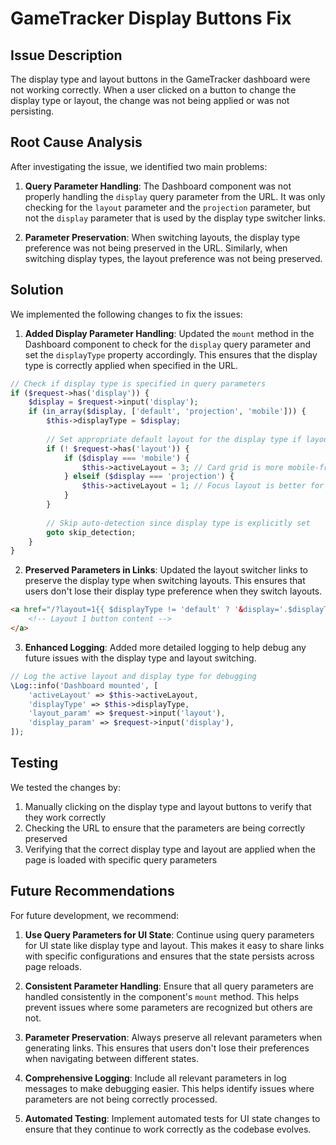 # GameTracker Display Buttons Fix

## Issue Description

The display type and layout buttons in the GameTracker dashboard were not working correctly. When a user clicked on a button to change the display type or layout, the change was not being applied or was not persisting.

## Root Cause Analysis

After investigating the issue, we identified two main problems:

1. **Query Parameter Handling**: The Dashboard component was not properly handling the `display` query parameter from the URL. It was only checking for the `layout` parameter and the `projection` parameter, but not the `display` parameter that is used by the display type switcher links.

2. **Parameter Preservation**: When switching layouts, the display type preference was not being preserved in the URL. Similarly, when switching display types, the layout preference was not being preserved.

## Solution

We implemented the following changes to fix the issues:

1. **Added Display Parameter Handling**: Updated the `mount` method in the Dashboard component to check for the `display` query parameter and set the `displayType` property accordingly. This ensures that the display type is correctly applied when specified in the URL.

```php
// Check if display type is specified in query parameters
if ($request->has('display')) {
    $display = $request->input('display');
    if (in_array($display, ['default', 'projection', 'mobile'])) {
        $this->displayType = $display;
        
        // Set appropriate default layout for the display type if layout is not specified
        if (! $request->has('layout')) {
            if ($display === 'mobile') {
                $this->activeLayout = 3; // Card grid is more mobile-friendly
            } elseif ($display === 'projection') {
                $this->activeLayout = 1; // Focus layout is better for projection
            }
        }
        
        // Skip auto-detection since display type is explicitly set
        goto skip_detection;
    }
}
```

2. **Preserved Parameters in Links**: Updated the layout switcher links to preserve the display type when switching layouts. This ensures that users don't lose their display type preference when they switch layouts.

```html
<a href="/?layout=1{{ $displayType != 'default' ? '&display='.$displayType : '' }}">
    <!-- Layout 1 button content -->
</a>
```

3. **Enhanced Logging**: Added more detailed logging to help debug any future issues with the display type and layout switching.

```php
// Log the active layout and display type for debugging
\Log::info('Dashboard mounted', [
    'activeLayout' => $this->activeLayout,
    'displayType' => $this->displayType,
    'layout_param' => $request->input('layout'),
    'display_param' => $request->input('display'),
]);
```

## Testing

We tested the changes by:

1. Manually clicking on the display type and layout buttons to verify that they work correctly
2. Checking the URL to ensure that the parameters are being correctly preserved
3. Verifying that the correct display type and layout are applied when the page is loaded with specific query parameters

## Future Recommendations

For future development, we recommend:

1. **Use Query Parameters for UI State**: Continue using query parameters for UI state like display type and layout. This makes it easy to share links with specific configurations and ensures that the state persists across page reloads.

2. **Consistent Parameter Handling**: Ensure that all query parameters are handled consistently in the component's `mount` method. This helps prevent issues where some parameters are recognized but others are not.

3. **Parameter Preservation**: Always preserve all relevant parameters when generating links. This ensures that users don't lose their preferences when navigating between different states.

4. **Comprehensive Logging**: Include all relevant parameters in log messages to make debugging easier. This helps identify issues where parameters are not being correctly processed.

5. **Automated Testing**: Implement automated tests for UI state changes to ensure that they continue to work correctly as the codebase evolves.
